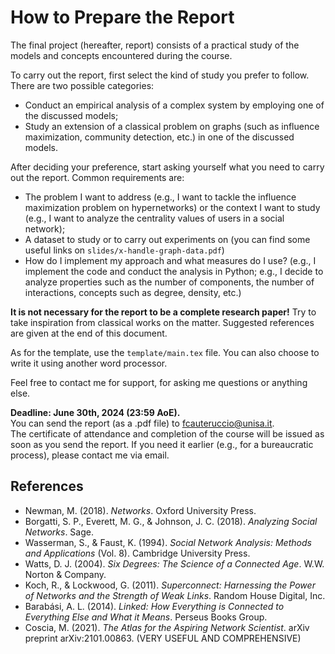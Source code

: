 # How to Prepare the Report

The final project (hereafter, report) consists of a practical study of the models and concepts encountered during the course.

To carry out the report, first select the kind of study you prefer to follow. There are two possible categories:

* Conduct an empirical analysis of a complex system by employing one of the discussed models;
* Study an extension of a classical problem on graphs (such as influence maximization, community detection, etc.) in one of the discussed models.

After deciding your preference, start asking yourself what you need to carry out the report. Common requirements are:

* The problem I want to address (e.g., I want to tackle the influence maximization problem on hypernetworks) or the context I want to study (e.g., I want to analyze the centrality values of users in a social network);
* A dataset to study or to carry out experiments on (you can find some useful links on `slides/x-handle-graph-data.pdf`)
* How do I implement my approach and what measures do I use? (e.g., I implement the code and conduct the analysis in Python; e.g., I decide to analyze properties such as the number of components, the number of interactions, concepts such as degree, density, etc.)

**It is not necessary for the report to be a complete research paper!** Try to take inspiration from classical works on the matter. Suggested references are given at the end of this document.

As for the template, use the `template/main.tex` file. You can also choose to write it using another word processor.

Feel free to contact me for support, for asking me questions or anything else.

**Deadline: June 30th, 2024 (23:59 AoE).**  
You can send the report (as a .pdf file) to fcauteruccio@unisa.it.  
The certificate of attendance and completion of the course will be issued as soon as you send the report. If you need it earlier (e.g., for a bureaucratic process), please contact me via email.

## References

* Newman, M. (2018). *Networks*. Oxford University Press.
* Borgatti, S. P., Everett, M. G., & Johnson, J. C. (2018). *Analyzing Social Networks*. Sage.
* Wasserman, S., & Faust, K. (1994). *Social Network Analysis: Methods and Applications* (Vol. 8). Cambridge University Press.
* Watts, D. J. (2004). *Six Degrees: The Science of a Connected Age*. W.W. Norton & Company.
* Koch, R., & Lockwood, G. (2011). *Superconnect: Harnessing the Power of Networks and the Strength of Weak Links*. Random House Digital, Inc.
* Barabási, A. L. (2014). *Linked: How Everything is Connected to Everything Else and What it Means*. Perseus Books Group.
* Coscia, M. (2021). *The Atlas for the Aspiring Network Scientist*. arXiv preprint arXiv:2101.00863. (VERY USEFUL AND COMPREHENSIVE)